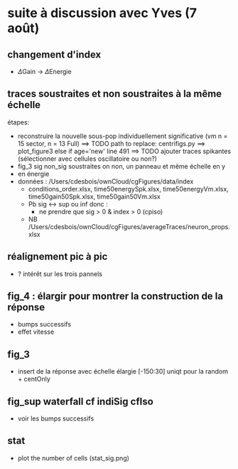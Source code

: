 # suite à discussion avec Yves (7 août)

## changement d'index

- $\Delta$Gain -> $\Delta$Energie

## traces soustraites et non soustraites à la même échelle

étapes: 

- reconstruire la nouvelle sous-pop individuellement significative (vm n = 15 sector, n = 13 Full)
  ==> TODO path to replace: centrifigs.py ==> plot_figure3 else if age='new' line 491 
  ==> TODO ajouter traces spikantes (sélectionner avec cellules oscillatoire ou non?)
- fig_3 sig non_sig soustraites on non, un panneau et même échelle en y
- en énergie
- données : /Users/cdesbois/ownCloud/cgFigures/data/index
  - conditions_order.xlsx, time50energySpk.xlsx, time50energyVm.xlsx, time50gain50Spk.xlsx, time50gain50Vm.xlsx
  - Pb sig <-> sup ou inf donc : 
    - ne prendre que sig > 0 & index > 0 (cpiso)
  - NB /Users/cdesbois/ownCloud/cgFigures/averageTraces/neuron_props.xlsx

## réalignement pic à pic

- ? intérêt sur les trois pannels

## fig_4 : élargir pour montrer la construction de la réponse

- bumps successifs
- effet vitesse

## fig_3 

- insert de la réponse avec échelle élargie [-150:30] uniqt pour la random + centOnly

## fig_sup waterfall cf indiSig cfIso

- voir les bumps successifs



## stat
- plot the number of cells (stat_sig.png) 

